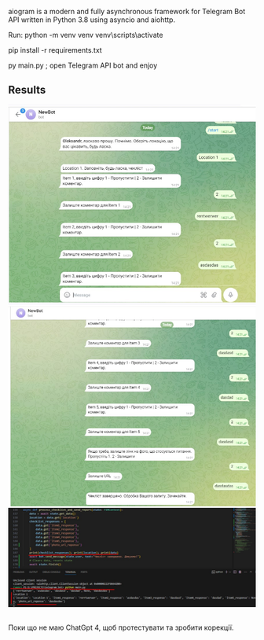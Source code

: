 aiogram is a modern and fully asynchronous framework for Telegram Bot API written in Python 3.8 using asyncio and aiohttp. 

Run:
python -m venv venv
venv\scripts\activate

pip install -r requirements.txt

py main.py ; open Telegram API bot and enjoy

## Results

<img src="images/telegram_bot1.jpg"/>

<img src="images/telegram_bot2.jpg"/>

<img src="images/telegram_bot3.jpg"/>

## 
Поки що не маю ChatGpt 4, щоб протестувати та зробити корекції.